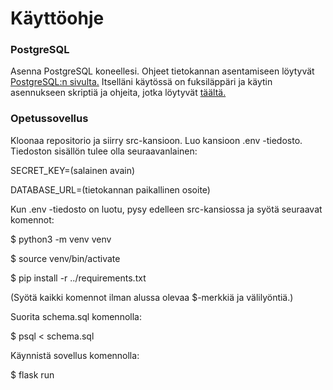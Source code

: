 # Käyttöohje

### PostgreSQL

Asenna PostgreSQL koneellesi. Ohjeet tietokannan asentamiseen löytyvät [PostgreSQL:n sivulta.](https://www.postgresql.org/download/)
Itselläni käytössä on fuksiläppäri ja käytin asennukseen skriptiä ja ohjeita, jotka löytyvät [täältä.](https://github.com/hy-tsoha/local-pg)

### Opetussovellus

Kloonaa repositorio ja siirry src-kansioon. Luo kansioon .env -tiedosto. Tiedoston sisällön tulee olla seuraavanlainen: 

SECRET_KEY=(salainen avain)

DATABASE_URL=(tietokannan paikallinen osoite)


Kun .env -tiedosto on luotu, pysy edelleen src-kansiossa ja syötä seuraavat komennot: 


$ python3 -m venv venv

$ source venv/bin/activate

$ pip install -r ../requirements.txt


(Syötä kaikki komennot ilman alussa olevaa $-merkkiä ja välilyöntiä.)

Suorita schema.sql komennolla:


$ psql < schema.sql


Käynnistä sovellus komennolla:


$ flask run

